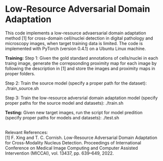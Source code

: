 # Low-Resource Adversarial Domain Adaptation
This code implements a low-resource advaersarial domain adaptation method [1] for cross-domain cell/nuclei detection in digital pathology and microscopy images, when target training data is limited. The code is implemented with PyTorch (version 0.4.1) on a Ubuntu Linux machine. <br /> 


**Training:** 
Step 1: Given the gold standard annotations of cells/nuclei in each traing image, generate the correpsonding proximity map for each image by following the description in [1] and store the images and proximity maps in proper folders.

Step 2: Train the source model (specify a proper path for the dataset): ./train_source.sh

Step 3: Train the low-resource adversrial domain adaptation model (specify proper paths for the source model and datasets): ./train.sh


**Testing:**
Given new target images, run the script for model predition (specify proper paths for models and datasets): ./test.sh

<br /> 
Relevant References:<br /> 
[1] F. Xing and T. C. Cornish. Low-Resource Adversarial Domain Adaptation for Cross-Modality Nucleus Detection. Proceedings of International Conference on Medical Image Computing and Computer Assisted Intervention (MICCAI), vol. 13437, pp. 639–649, 2022. <br />
